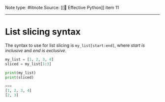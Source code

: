Note type: #litnote
Source: [[📖 Effective Python]] item 11

---
# List slicing syntax
The syntax to use for list slicing is `my_list[start:end]`, where *start is inclusive* and *end is exclusive*.
```python
my_list = [1, 2, 3, 4]
sliced = my_list[1:3]

print(my_list)
print(sliced)

>>>
[1, 2, 3, 4]
[2, 3]
```